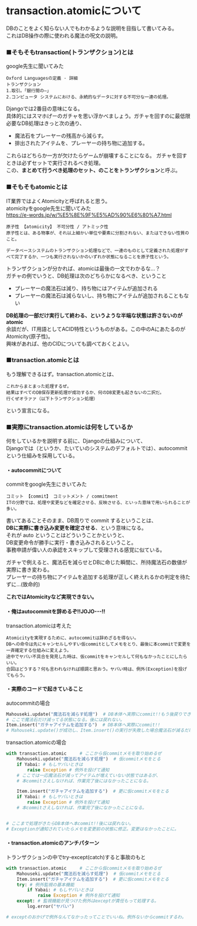 ﻿# transaction.atomicについて

DBのことをよく知らない人でもわかるような説明を目指して書いてみる。  
これはDB操作の際に使われる魔法の呪文の説明。

### ■そもそもtransaction(トランザクション)とは

google先生に聞いてみた
```
Oxford Languagesの定義 · 詳細
トランザクション
1.取引。「銀行間の―」
2.コンピュータ システムにおける、永続的なデータに対する不可分な一連の処理。
```
Djangoでは2番目の意味になる。  
具体的にはスマホげーのガチャを思い浮かべましょう。ガチャを回すのに最低限必要なDB処理はきっと次の通り、
* 魔法石をプレーヤーの残高から減らす。
* 排出されたアイテムを、プレーヤーの持ち物に追加する。 

これらはどちらか一方が欠けたらゲームが崩壊することになる。
ガチャを回すときは必ずセットで実行されるべき処理。  
この、**まとめて行うべき処理のセット、のことをトランザクション**と呼ぶ。

### ■そもそもatomicとは
IT業界ではよくAtomicityと呼ばれると思う。  
atomicityをgoogle先生に聞いてみた  
https://e-words.jp/w/%E5%8E%9F%E5%AD%90%E6%80%A7.html
```
原子性 【atomicity】 不可分性 / アトミック性
原子性とは、ある物事が、それ以上細かい単位や要素に分割されない、またはできない性質のこと。

データベースシステムのトランザクション処理などで、一連のものとして定義された処理がすべて完了するか、一つも実行されないかのいずれか状態になることを原子性という。
```
トランザクションが分かれば、atomicは最後の一文でわかるな…？  
ガチャの例でいうと、DB処理は次のどちらかになるべき、ということ  
* プレーヤーの魔法石は減り、持ち物にはアイテムが追加される
* プレーヤーの魔法石は減らないし、持ち物にアイテムが追加されることもない  

**DB処理の一部だけ実行して終わる、というような半端な状態は許さないのがatomic**  
余談だが、IT用語としてACID特性というものがある。この中のAにあたるのがAtomicity(原子性)。  
興味があれば、他のCIDについても調べておくとよい。

### ■transaction.atomicとは
もう理解できるはず。transaction.atomicとは、
```
これからまとまった処理するぜ。  
結果はすべてのDB保存更新処理が成功するか、何のDB変更も起きないの二択だ。  
行くぜオラァァ（以下トランザクション処理）
```
という宣言になる。


### ■実際にtransaction.atomicは何をしているか  

何をしているかを説明する前に、Djangoの仕組みについて、  
Djangoでは（というか、たいていのシステムのデフォルトでは）、autocommitという仕組みを採用している。

#### ・autocommitについて
commitをgoogle先生にきいてみた
```
コミット 【commit】 コミットメント / commitment
ITの分野では、処理や変更などを確定させる、反映させる、といった意味で用いられることが多い。
```
書いてあることそのまま、DB周りで commit するということは、  
**DBに実際に書き込み変更を確定させる**、という意味になる。  
それが auto ということはどういうことかというと、  
DB変更命令が勝手に実行・書き込みされるということ。  
事務申請が偉い人の承認をスキップして受理される感覚に似ている。

ガチャで例えると、魔法石を減らせとDBに命じた瞬間に、所持魔法石の数値が実際に書き変わる。  
プレーヤーの持ち物にアイテムを追加する処理が正しく終えれるかの判定を待たずに…(致命的)

**これではAtomicityなど実現できない。**

#### ・俺はautocommitを辞めるぞ!!JOJO---!!
transaction.atomicは考えた
```
Atomicityを実現するために、autocommitは辞めざるを得ない。  
DBへの命令は先にキャンセルしやすい仮commitとしてメモをとり、最後に本commitで変更を一斉確定する仕組みに変えよう。  
途中でヤバい不具合を発見した時は、仮commitをキャンセルして何もなかったことにしたらいい。  
合図はどうする？何も言われなければ順調と思おう。ヤバい時は、例外(Exception)を投げてもらう。
```

#### ・実際のコードで起きていること
autocommitの場合
```python
Mahouseki.update("魔法石を減らす処理")  # DB本体へ実際にcommit!!もう後戻りできない。
# ここで魔法石だけ減ってる状態になる。後には戻れない。
Item.insert("ガチャアイテムを追加する")  # DB本体へ実際にcommit!!
# Mahouseki.update()が成功し、Item.insert()の実行が失敗した場合魔法石が減るだけの悲しい結果になる
```

transaction.atomicの場合
```python
with transaction.atomic     # ここから仮commitメモを取り始めるぜ
	Mahouseki.update("魔法石を減らす処理")  # 仮commitメモをとる
	if Yabai: # もしヤバいときは
		raise Exception # 例外を投げて通知
	# ここでは一応魔法石が減ってアイテムが増えていない状態ではあるが、
	# 本commitさえしなければ、作業完了後にはなかったことになる。

	Item.insert("ガチャアイテムを追加する")  # 更に仮commitメモをとる
	if Yabai: # もしヤバいときは
		raise Exception # 例外を投げて通知
	# 本commitさえしなければ、作業完了後になかったことになる。


# ここまで処理がきたらDB本体へ本commit!!後には戻れない。
# Exceptionが通知されていたらメモを変更前の状態に修正。変更はなかったことに。
```

#### ・transaction.atomicのアンチパターン
トランザクションの中でtry-except(catch)すると事故のもと
```python
with transaction.atomic     # ここから仮commitメモを取り始めるぜ
	Mahouseki.update("魔法石を減らす処理")  # 仮commitメモをとる
	Item.insert("ガチャアイテムを追加する")  # 更に仮commitメモをとる
	try: # 例外監視の基本機能
		if Yabai: # もしヤバいときは
			raise Exception # 例外を投げて通知
	except: # 監視機能が見つけた例外はexceptが責任もって処理する。
		log.error("ヤバい")

# exceptのおかげで例外なんてなかったってことでいいね。例外ないからcommitするわ。
```


